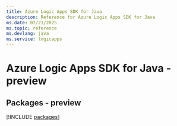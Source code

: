 ```yaml
---
title: Azure Logic Apps SDK for Java
description: Reference for Azure Logic Apps SDK for Java
ms.date: 07/21/2025
ms.topic: reference
ms.devlang: java
ms.service: logicapps
---
```

# Azure Logic Apps SDK for Java - preview
## Packages - preview
[!INCLUDE [packages](logic-apps-index.md)]